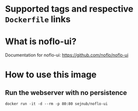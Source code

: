# Supported tags and respective `Dockerfile` links

# What is noflo-ui?
Documentation for noflo-ui: https://github.com/noflo/noflo-ui

# How to use this image

## Run the webserver with no persistence
`docker run -it -d --rm -p 80:80 sejnub/noflo-ui`
